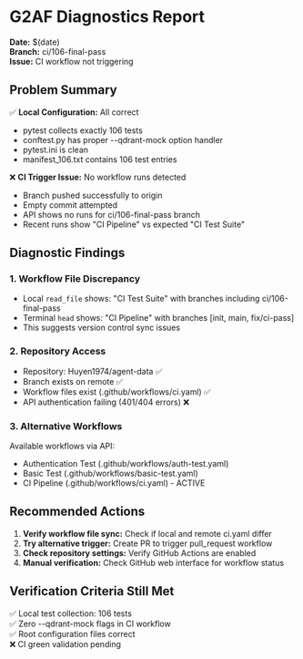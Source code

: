 # G2AF Diagnostics Report
**Date:** $(date)  
**Branch:** ci/106-final-pass  
**Issue:** CI workflow not triggering

## Problem Summary
✅ **Local Configuration:** All correct
- pytest collects exactly 106 tests
- conftest.py has proper --qdrant-mock option handler
- pytest.ini is clean
- manifest_106.txt contains 106 test entries

❌ **CI Trigger Issue:** No workflow runs detected
- Branch pushed successfully to origin
- Empty commit attempted
- API shows no runs for ci/106-final-pass branch
- Recent runs show "CI Pipeline" vs expected "CI Test Suite"

## Diagnostic Findings

### 1. Workflow File Discrepancy
- Local `read_file` shows: "CI Test Suite" with branches including ci/106-final-pass
- Terminal `head` shows: "CI Pipeline" with branches [init, main, fix/ci-pass]
- This suggests version control sync issues

### 2. Repository Access
- Repository: Huyen1974/agent-data ✅
- Branch exists on remote ✅  
- Workflow files exist (.github/workflows/ci.yaml) ✅
- API authentication failing (401/404 errors) ❌

### 3. Alternative Workflows
Available workflows via API:
- Authentication Test (.github/workflows/auth-test.yaml)
- Basic Test (.github/workflows/basic-test.yaml)  
- CI Pipeline (.github/workflows/ci.yaml) - ACTIVE

## Recommended Actions
1. **Verify workflow file sync:** Check if local and remote ci.yaml differ
2. **Try alternative trigger:** Create PR to trigger pull_request workflow
3. **Check repository settings:** Verify GitHub Actions are enabled
4. **Manual verification:** Check GitHub web interface for workflow status

## Verification Criteria Still Met
✅ Local test collection: 106 tests  
✅ Zero --qdrant-mock flags in CI workflow  
✅ Root configuration files correct  
❌ CI green validation pending 